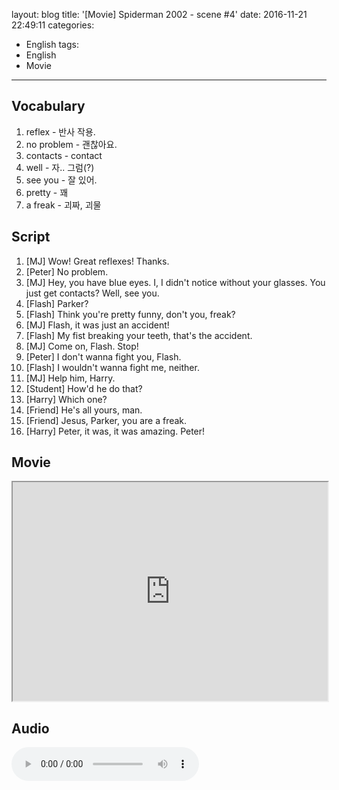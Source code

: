 layout: blog
title: '[Movie] Spiderman 2002 - scene #4'
date: 2016-11-21 22:49:11
categories: 
- English
tags:
- English
- Movie
---


## Vocabulary
1. reflex - 반사 작용.
1. no problem - 괜찮아요.
1. contacts - contact
1. well - 자.. 그럼(?)
1. see you - 잘 있어.
1. pretty - 꽤
1. a freak - 괴짜, 괴물


## Script
1. [MJ] Wow! Great reflexes! Thanks.
1. [Peter] No problem.
1. [MJ] Hey, you have blue eyes. I, I didn't notice without your glasses. You just get contacts? Well, see you.
1. [Flash] Parker?
1. [Flash] Think you're pretty funny, don't you, freak?
1. [MJ] Flash, it was just an accident!
1. [Flash] My fist breaking your teeth, that's the accident.
1. [MJ] Come on, Flash. Stop!
1. [Peter] I don't wanna fight you, Flash.
1. [Flash] I wouldn't wanna fight me, neither.
1. [MJ] Help him, Harry.
1. [Student] How'd he do that?
1. [Harry] Which one?
1. [Friend] He's all yours, man.
1. [Friend] Jesus, Parker, you are a freak.
1. [Harry] Peter, it was, it was amazing. Peter!


## Movie
<iframe src="https://drive.google.com/file/d/0B9gDC0WDShzmY1VJdUc0VEdBZm8/preview" width="100%" height="350"></iframe>


## Audio
<audio controls="controls">
  <source type="audio/mp3" src="http://docs.google.com/uc?export=open&id=0B9gDC0WDShzmY3BTWmJPMTh2SjQ"></source>
  <p>Your browser does not support the audio element.</p>
</audio>
